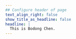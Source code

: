 ```yaml
---
## Configure header of page
text_align_right: false
show_title_as_headline: false
headline: |
  This is Bodong Chen.
---
```


<!-- this is a subheadline -->
